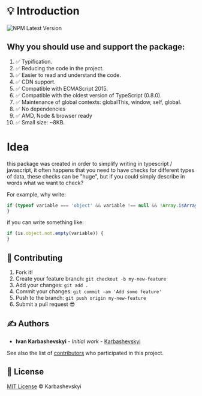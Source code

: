 # 💡 Introduction

![NPM Latest Version](https://img.shields.io/npm/v/thiis)

## Why you should use and support the package:

1. ✅ Typification.
2. ✅ Reducing the code in the project.
3. ✅ Easier to read and understand the code.
4. ✅ CDN support.
5. ✅ Compatible with ECMAScript 2015.
6. ✅ Compatible with the oldest version of TypeScript (0.8.0).
7. ✅ Maintenance of global contexts: globalThis, window, self, global.
8. ✅ No dependencies
9. ✅ AMD, Node & browser ready
10. ✅ Small size: ~8KB.

# Idea

this package was created in order to simplify writing in typescript / javascript, it often happens that you need to have
checks for different types of data, these checks can be "huge", but if you could simply describe in words what we want
to check?

For example, why write:

```typescript
if (typeof variable === 'object' && variable !== null && !Array.isArray(variable) && Object.keys(variable)?.length) {
}
```

if you can write something like:

```typescript
if (is.object.not.empty(variable)) {
}
```

## 👤 Contributing

[//]: # 'Please read [CONTRIBUTING.md](CONTRIBUTING.md) for details on our code of conduct, and the process for submitting pull requests to us.'

1. Fork it!
2. Create your feature branch: `git checkout -b my-new-feature`
3. Add your changes: `git add .`
4. Commit your changes: `git commit -am 'Add some feature'`
5. Push to the branch: `git push origin my-new-feature`
6. Submit a pull request 😎

## ✍️ Authors

- **Ivan Karbashevskyi** - _Initial work_ - [Karbashevskyi](https://github.com/Karbashevskyi)

See also the list of [contributors](https://github.com/Karbashevskyi/thiis/contributors) who participated in this project.

## 📜 License

[MIT License](https://andreasonny.mit-license.org/2019) © Karbashevskyi
